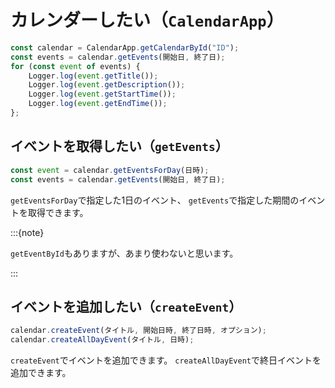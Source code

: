 # カレンダーしたい（`CalendarApp`）

```js
const calendar = CalendarApp.getCalendarById("ID");
const events = calendar.getEvents(開始日, 終了日);
for (const event of events) {
    Logger.log(event.getTitle());
    Logger.log(event.getDescription());
    Logger.log(event.getStartTime());
    Logger.log(event.getEndTime());
};
```

## イベントを取得したい（`getEvents`）

```js
const event = calendar.getEventsForDay(日時);
const events = calendar.getEvents(開始日, 終了日);
```

`getEventsForDay`で指定した1日のイベント、
`getEvents`で指定した期間のイベントを取得できます。

:::{note}

`getEventById`もありますが、あまり使わないと思います。

:::

## イベントを追加したい（`createEvent`）

```js
calendar.createEvent(タイトル, 開始日時, 終了日時, オプション);
calendar.createAllDayEvent(タイトル, 日時);
```

`createEvent`でイベントを追加できます。
`createAllDayEvent`で終日イベントを追加できます。
